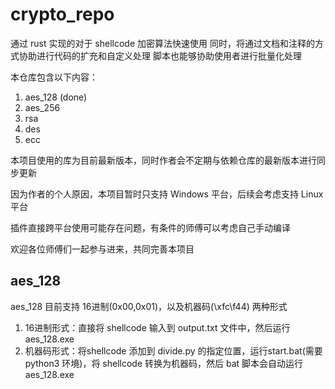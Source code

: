 # crypto_repo

通过 rust 实现的对于 shellcode 加密算法快速使用
同时，将通过文档和注释的方式协助进行代码的扩充和自定义处理
脚本也能够协助使用者进行批量化处理

本仓库包含以下内容：

1. aes_128 (done)
2. aes_256
3. rsa
4. des
5. ecc

本项目使用的库为目前最新版本，同时作者会不定期与依赖仓库的最新版本进行同步更新

因为作者的个人原因，本项目暂时只支持 Windows 平台，后续会考虑支持 Linux 平台

插件直接跨平台使用可能存在问题，有条件的师傅可以考虑自己手动编译

欢迎各位师傅们一起参与进来，共同完善本项目


## aes_128

aes_128 目前支持 16进制(0x00,0x01)，以及机器码(\xfc\f44) 两种形式

1. 16进制形式：直接将 shellcode 输入到 output.txt 文件中，然后运行 aes_128.exe
2. 机器码形式：将shellcode 添加到 divide.py 的指定位置，运行start.bat(需要 python3 环境)，将 shellcode 转换为机器码，然后 bat 脚本会自动运行 aes_128.exe
